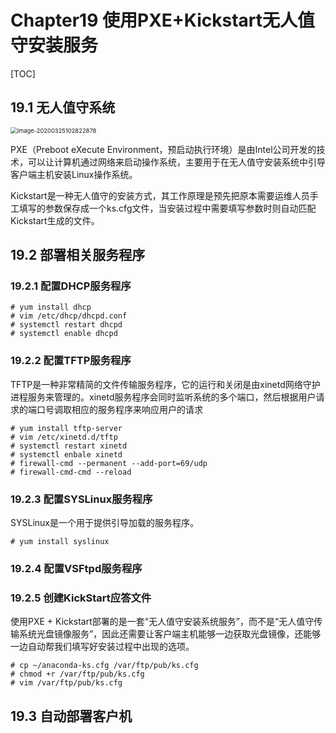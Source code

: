 # Chapter19 使用PXE+Kickstart无人值守安装服务

[TOC]

## 19.1 无人值守系统

<img src="C:\Users\方也\AppData\Roaming\Typora\typora-user-images\image-20200325102822878.png" alt="image-20200325102822878" style="zoom:67%;" />

PXE（Preboot eXecute Environment，预启动执行环境）是由Intel公司开发的技术，可以让计算机通过网络来启动操作系统，主要用于在无人值守安装系统中引导客户端主机安装Linux操作系统。

Kickstart是一种无人值守的安装方式，其工作原理是预先把原本需要运维人员手工填写的参数保存成一个ks.cfg文件，当安装过程中需要填写参数时则自动匹配Kickstart生成的文件。

## 19.2 部署相关服务程序

### 19.2.1 配置DHCP服务程序

```
# yum install dhcp
# vim /etc/dhcp/dhcpd.conf
# systemctl restart dhcpd
# systemctl enable dhcpd
```

### 19.2.2 配置TFTP服务程序

TFTP是一种非常精简的文件传输服务程序，它的运行和关闭是由xinetd网络守护进程服务来管理的。xinetd服务程序会同时监听系统的多个端口，然后根据用户请求的端口号调取相应的服务程序来响应用户的请求

```
# yum install tftp-server
# vim /etc/xinetd.d/tftp
# systemctl restart xinetd
# systemctl enbale xinetd
# firewall-cmd --permanent --add-port=69/udp
# firewall-cmd-cmd --reload
```

### 19.2.3 配置SYSLinux服务程序

SYSLinux是一个用于提供引导加载的服务程序。

```
# yum install syslinux
```

### 19.2.4 配置VSFtpd服务程序

### 19.2.5 创建KickStart应答文件

使用PXE + Kickstart部署的是一套“无人值守安装系统服务”，而不是“无人值守传输系统光盘镜像服务”，因此还需要让客户端主机能够一边获取光盘镜像，还能够一边自动帮我们填写好安装过程中出现的选项。

```
# cp ~/anaconda-ks.cfg /var/ftp/pub/ks.cfg
# chmod +r /var/ftp/pub/ks.cfg
# vim /var/ftp/pub/ks.cfg 
```

## 19.3 自动部署客户机

